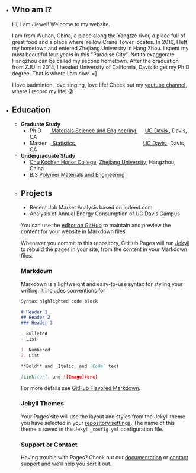 <ul>
  <li> <h2> Who am I? </h2>
  Hi, I am Jiewei! Welcome to my website.
  <p> I am from Wuhan, China, a place along the Yangtze river, a place full of great food and a place where Yellow Crane Tower locates. In 2010, I left my hometown and entered Zhejiang University in Hang Zhou. I spent my most beautiful four years in this "Paradise City". Not to exaggerate Hangzhou can be called my second hometown. After the graduation from ZJU in 2014, I headed University of California, Davis to get my Ph.D degree. That is where I am now. =] </p>

  <p> I love badminton, love singing, love life! Check out my <a href="https://www.youtube.com/channel/UCpHNNykAjvIkK7frlnXvnVQ">youtube channel</a>, where I record my life!  😝 </p>
  
  

  <li> <h2> Education </h2>  
       <ul> 
            <li> <b> Graduate Study</b> 
                  <ul> 
                  <li> Ph.D &nbsp &nbsp &nbsp<a href="https://mse.engineering.ucdavis.edu/"> Materials Science and Engineering </a>
                   &nbsp &nbsp &nbsp<a href="https://www.ucdavis.edu/">UC Davis </a>, Davis, CA
                  <li> Master &nbsp&nbsp<a href="http://www.stat.ucdavis.edu/"> Statistics </a>
                   &nbsp &nbsp &nbsp &nbsp &nbsp &nbsp &nbsp &nbsp &nbsp &nbsp &nbsp &nbsp &nbsp &nbsp &nbsp &nbsp &nbsp &nbsp &nbsp &nbsp &nbsp &nbsp &nbsp <a href="https://www.ucdavis.edu/"> UC Davis </a>, Davis, CA
                   </ul>
            <li> <b> Undergraduate Study </b> 
                  <ul>
                  <li> <a href="http://ckc.zju.edu.cn/english/">Chu Kochen Honor College</a>, <a href="http://www.zju.edu.cn/english/">Zhejiang University</a>, Hangzhou, China
                  <li>B.S <a href="http://polymer.zju.edu.cn/english/">Polymer Materials and Engineering</a>                  
   </ul>




  <li> <h2> Projects </h2>
       <ul> 
            <li> Recent Job Market Analysis based on Indeed.com</li>
            <li> Analysis of Annual Energy Consumption of UC Davis Campus</li>
            </ul>
  

You can use the [editor on GitHub](https://github.com/CelineChen0211/CelineChen0211.github.io/edit/master/index.md) to maintain and preview the content for your website in Markdown files.

Whenever you commit to this repository, GitHub Pages will run [Jekyll](https://jekyllrb.com/) to rebuild the pages in your site, from the content in your Markdown files.

### Markdown

Markdown is a lightweight and easy-to-use syntax for styling your writing. It includes conventions for

```markdown
Syntax highlighted code block

# Header 1
## Header 2
### Header 3

- Bulleted
- List

1. Numbered
2. List

**Bold** and _Italic_ and `Code` text

[Link](url) and ![Image](src)
```

For more details see [GitHub Flavored Markdown](https://guides.github.com/features/mastering-markdown/).

### Jekyll Themes

Your Pages site will use the layout and styles from the Jekyll theme you have selected in your [repository settings](https://github.com/CelineChen0211/CelineChen0211.github.io/settings). The name of this theme is saved in the Jekyll `_config.yml` configuration file.

### Support or Contact

Having trouble with Pages? Check out our [documentation](https://help.github.com/categories/github-pages-basics/) or [contact support](https://github.com/contact) and we’ll help you sort it out.

